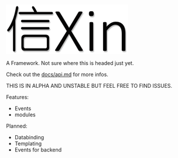 ![Xin logo](/docs/logo.png)

A Framework. Not sure where this is headed just yet.

Check out the [docs/api.md](/docs/api.md) for more infos.

THIS IS IN ALPHA AND UNSTABLE BUT FEEL FREE TO FIND ISSUES.

Features:
- Events
- modules

Planned:
- Databinding
- Templating
- Events for backend
